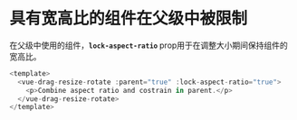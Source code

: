# 具有宽高比的组件在父级中被限制

在父级中使用的组件，<b>`lock-aspect-ratio` </b> prop用于在调整大小期间保持组件的宽高比。

```js
<template>
  <vue-drag-resize-rotate :parent="true" :lock-aspect-ratio="true">
    <p>Combine aspect ratio and costrain in parent.</p>
  </vue-drag-resize-rotate>
</template>
```

